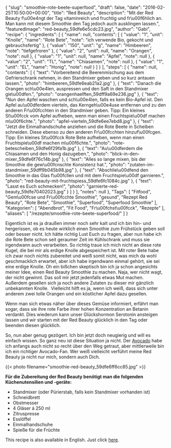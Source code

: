 {
    "slug": "smoothie-rote-beete-superfood",
    "draft": false,
    "date": "2016-02-25T10:50:00+00:00",
    "title": "Red Beauty",
    "description": "Mit der Red Beauty f\u00e4ngt der Tag vitaminreich und fruchtig und fr\u00f6hlich an. Man kann mit diesem Smoothie den Tag jedoch auch ausklingen lassen.",
    "featuredImage": "red-beauty_59dfe6e5cdc23.jpg",
    "author": "Gabi",
    "recipe": {
        "ingredients": [
            {
                "name": null,
                "contents": [
                    {
                        "value": "1",
                        "unit": "Knolle",
                        "name": "Rote Bete",
                        "note": "ich verwende Bio, gekocht und gebrauchsfertig"
                    },
                    {
                        "value": "150",
                        "unit": "g",
                        "name": "Himbeeren",
                        "note": "tiefgefroren"
                    },
                    {
                        "value": "2",
                        "unit": null,
                        "name": "Orangen",
                        "note": null
                    },
                    {
                        "value": "1",
                        "unit": null,
                        "name": "Apfel",
                        "note": null
                    },
                    {
                        "value": "2",
                        "unit": "TL",
                        "name": "Chiasamen",
                        "note": null
                    },
                    {
                        "value": "1",
                        "unit": "EL",
                        "name": "Honig",
                        "note": null
                    }
                ]
            }
        ],
        "steps": [
            {
                "name": null,
                "contents": [
                    {
                        "text": "Vorbereitend die Beerenmischung  aus dem Gefrierschrank nehmen, in den Standmixer geben und so kurz antauen lassen.",
                        "photo": "himbeeren_59dfe6eab21a2.jpg"
                    },
                    {
                        "text": "Danach die Orangen sch\u00e4len, auspressen und den Saft in den Standmixer gie\u00dfen.",
                        "photo": "orangenhaelften_59dff9a69e236.jpg"
                    },
                    {
                        "text": "Nun den Apfel waschen und sch\u00e4len, falls es kein Bio-Apfel ist. Den Apfel au\u00dferdem vierteln, das Kerngeh\u00e4use entfernen und zu den anderen Fr\u00fcchten in den Standmixer geben. Tipp: Ein kleines St\u00fcck vom Apfel aufheben, wenn man einen Fruchtspie\u00df machen m\u00f6chte.",
                        "photo": "apfel-vierteln_59dfe6ee7ebd8.jpg"
                    },
                    {
                        "text": "Jetzt die Einmalhandschuhe anziehen und die Rote Beete in Scheiben schneiden. Diese ebenso zu den anderen Fr\u00fcchten hinzuf\u00fcgen. Tipp: Ein kleines St\u00fcck Rote Bete aufheben, wenn man einen Fruchtspie\u00df machen m\u00f6chte.",
                        "photo": "rote-betescheiben_59dfe6f29fa1b.jpg"
                    },
                    {
                        "text": "Au\u00dferdem die Chiasamen und den Honig dazugeben.",
                        "photo": "blick-in-den-mixer_59dfe6f76c14b.jpg"
                    },
                    {
                        "text": "Alles so lange mixen, bis der Smoothie die gew\u00fcnschte Konsistenz hat.",
                        "photo": "zutaten-im-standmixer_59dff9b045b98.jpg"
                    },
                    {
                        "text": "Abschlie\u00dfend den Smoothie in das Glas f\u00fcllen und mit dem Fruchtspie\u00df garnieren.",
                        "photo": "red-beauty-mit-fruchtspiess_59dfe6fc1084c.jpg"
                    },
                    {
                        "text": "Lasst es Euch schmecken!",
                        "photo": "garnierte-red-beauty_59dfe70402023.jpg"
                    }
                ]
            }
        ],
        "notes": null
    },
    "Tags": [
        "Fitfood",
        "Gem\u00fcse und Fr\u00fcchte Smoothie",
        "gesund",
        "Rezept Red Beauty",
        "Rote Bete",
        "Smoothie",
        "Superfood",
        "Superfood Smoothie"
    ],
    "Kategorien": [
        "Abendbrot",
        "Fit Food",
        "Fr\u00fchst\u00fcck",
        "Rezepte"
    ],
    "aliases": [
        "\/rezepte\/smoothie-rote-beete-superfood\/"
    ]
}

Eigentlich ist es ja draußen immer noch sehr kalt und ich bin hin- und hergerissen, ob es heute wirklich einen Smoothie zum Frühstück geben soll oder besser nicht. Ich hätte richtig Lust Euch zu fragen, aber nun habe ich die Rote Bete schon seit geraumer Zeit im Kühlschrank und muss sie irgendwann auch verarbeiten. So richtig traue ich mich nicht an diese rote Kugel, die bei mir als erdige Knolle abgespeichert ist. Mit roter Bete habe ich zwar noch nichts zubereitet und weiß somit nicht, was mich da wohl geschmacklich erwartet, aber ich habe irgendwann einmal gehört, sie sei eine erdige Knolle. Oh ein bißchen skeptisch bin ich ja schon angesichts meiner Idee, einen Red Beauty Smoothie zu machen. Naja, wer nicht wagt, der nicht gewinnt. Das soll mir jetzt jedenfalls etwas Mut machen. Außerdem gesellen sich ja noch andere Zutaten zu dieser mir gänzlich unbekannten Knolle.  Vielleicht hilft es ja, wenn ich weiß, dass sich unter anderem zwei tolle Orangen und ein köstlicher Apfel dazu gesellen.

Wenn man sich etwas näher über dieses Gemüse informiert, erfährt man sogar, dass sie ihre rote Farbe ihrer hohen Konzentration an Betanin verdankt. Dies wiederum kann unser Glückshormon Serotonin ansteigen lassen und wir starten mit der Red Beauty glücklich in den Tag oder beenden diesen glücklich.

So, nun aber genug gezögert. Ich bin jetzt doch neugierig und will es einfach wissen. So ganz neu ist diese Situation ja nicht. Der [Avocado][1] habe ich anfangs auch nicht so recht über den Weg getraut, aber mittlerweile bin ich ein richtiger Avocado-Fan. Wer weiß vielleicht verführt meine Red Beauty ja nicht nur mich, sondern auch Dich.

{{< photo filename="smoothie-red-beauty_59dfe6ff6cc85.jpg" >}}

**Für die Zubereitung der Red Beauty benötigt man die folgenden Küchenutensilien und -geräte:**

 * Standmixer (oder Pürierstab, falls kein Standmixer vorhanden ist)
 * Schneidbrett
 * Obstmesser
 * 4 Gläser á 250 ml
 * Zitruspresse
 * Esslöffel
 * Einmalhandschuhe
 * Spieße für die Früchte

This recipe is also available in English. Just click [here][2].

 [1]: https://kochfokus.de/rezepte/avocado-frozen-joghurt/
 [2]: https://deliciouslygabi.com/recipe/super-healthy-red-beauty-smoothie/